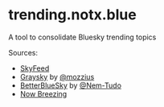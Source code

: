 # trending.notx.blue

A tool to consolidate Bluesky trending topics

Sources:
- [SkyFeed](https://skyfeed.app/)
- [Graysky](https://graysky.app/) by [@mozzius](https://github.com/mozzius/)
- [BetterBlueSky](https://chromewebstore.google.com/detail/betterbluesky-trends-more/fhhemmnelinfackmepdnjandhfpojibpe) by [@Nem-Tudo](https://github.com/Nem-Tudo)
- [Now Breezing](https://bsky.app/profile/nowbreezing.ntw.app)